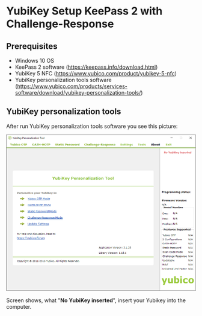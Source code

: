 # YubiKey Setup KeePass 2 with Challenge-Response
## Prerequisites
* Windows 10 OS
* KeePass 2 software (https://keepass.info/download.html)
* YubiKey 5 NFC (https://www.yubico.com/product/yubikey-5-nfc)
* YubiKey personalization tools software (https://www.yubico.com/products/services-software/download/yubikey-personalization-tools/)

## YubiKey personalization tools
After run YubiKey personalization tools software you see this picture:
<!-- YubiKey personalization tools image -->
![YubiKey personalization tools](../yubikey/images/ypt01.PNG)

Screen shows, what "**No YubiKey inserted**", insert your Yubikey into the computer.
